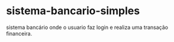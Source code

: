 # sistema-bancario-simples
sistema bancário onde o usuario faz login e realiza uma transação financeira.
